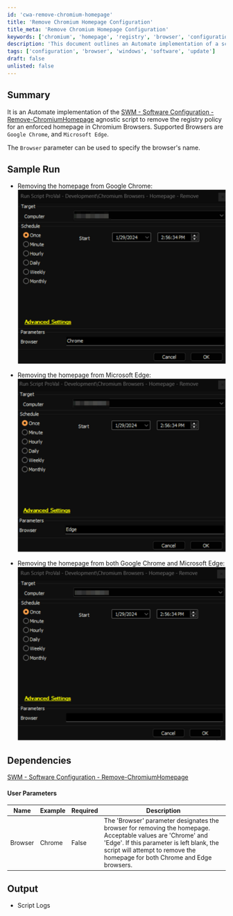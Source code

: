 ```yaml
---
id: 'cwa-remove-chromium-homepage'
title: 'Remove Chromium Homepage Configuration'
title_meta: 'Remove Chromium Homepage Configuration'
keywords: ['chromium', 'homepage', 'registry', 'browser', 'configuration']
description: 'This document outlines an Automate implementation of a script designed to remove enforced homepage settings from Chromium-based browsers, specifically Google Chrome and Microsoft Edge. It details the parameters, sample runs, and dependencies for effective execution.'
tags: ['configuration', 'browser', 'windows', 'software', 'update']
draft: false
unlisted: false
---
```

## Summary

It is an Automate implementation of the [SWM - Software Configuration - Remove-ChromiumHomepage](https://proval.itglue.com/DOC-5078775-10372205) agnostic script to remove the registry policy for an enforced homepage in Chromium Browsers. Supported Browsers are `Google Chrome`, and `Microsoft Edge`.

The `Browser` parameter can be used to specify the browser's name.

## Sample Run

- Removing the homepage from Google Chrome:  
  ![Google Chrome](../../../static/img/EPM---Software-Configuration---Chromium-Browsers---Homepage---Remove/image_1.png)
  
- Removing the homepage from Microsoft Edge:  
  ![Microsoft Edge](../../../static/img/EPM---Software-Configuration---Chromium-Browsers---Homepage---Remove/image_2.png)
  
- Removing the homepage from both Google Chrome and Microsoft Edge:  
  ![Both Browsers](../../../static/img/EPM---Software-Configuration---Chromium-Browsers---Homepage---Remove/image_3.png)

## Dependencies

[SWM - Software Configuration - Remove-ChromiumHomepage](https://proval.itglue.com/DOC-5078775-10372205)

#### User Parameters

| Name    | Example | Required | Description                                                                                                                                                                                                                       |
|---------|---------|----------|-----------------------------------------------------------------------------------------------------------------------------------------------------------------------------------------------------------------------------------|
| Browser | Chrome  | False    | The 'Browser' parameter designates the browser for removing the homepage. Acceptable values are 'Chrome' and 'Edge'. If this parameter is left blank, the script will attempt to remove the homepage for both Chrome and Edge browsers. |

## Output

- Script Logs



